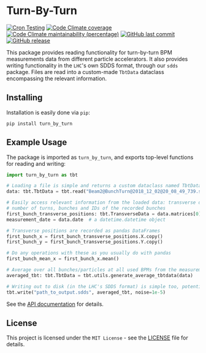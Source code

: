 # Turn-By-Turn

[![Cron Testing](https://github.com/pylhc/turn_by_turn/workflows/Cron%20Testing/badge.svg)](https://github.com/pylhc/turn_by_turn/actions?query=workflow%3A%22Cron+Testing%22)
[![Code Climate coverage](https://img.shields.io/codeclimate/coverage/pylhc/turn_by_turn.svg?style=popout)](https://codeclimate.com/github/pylhc/turn_by_turn)
[![Code Climate maintainability (percentage)](https://img.shields.io/codeclimate/maintainability-percentage/pylhc/turn_by_turn.svg?style=popout)](https://codeclimate.com/github/pylhc/turn_by_turn)
[![GitHub last commit](https://img.shields.io/github/last-commit/pylhc/turn_by_turn.svg?style=popout)](https://github.com/pylhc/turn_by_turn/)
[![GitHub release](https://img.shields.io/github/release/pylhc/turn_by_turn.svg?style=popout)](https://github.com/pylhc/turn_by_turn/)

[comment]: <> (TODO: uncomment below once we give turn_by_turn its zenodo releases)
[comment]: <> ([![DOI]&#40;https://zenodo.org/badge/DOI/10.5281/zenodo.5070986.svg&#41;]&#40;https://doi.org/10.5281/zenodo.5070986&#41;)

This package provides reading functionality for turn-by-turn BPM measurements data from different particle accelerators.
It also provides writing functionality in the `LHC`'s own SDDS format, through our `sdds` package.
Files are read into a custom-made `TbtData` dataclass encompassing the relevant information.

## Installing

Installation is easily done via `pip`:
```
pip install turn_by_turn
```

## Example Usage

 The package is imported as `turn_by_turn`, and exports top-level functions for reading and writing:
```python
import turn_by_turn as tbt

# Loading a file is simple and returns a custom dataclass named TbtData
data: tbt.TbtData = tbt.read("Beam2@BunchTurn@2018_12_02@20_08_49_739.sdds", datatype="lhc")

# Easily access relevant information from the loaded data: transverse data, measurement date, 
# number of turns, bunches and IDs of the recorded bunches
first_bunch_transverse_positions: tbt.TransverseData = data.matrices[0]
measurement_date = data.date  # a datetime.datetime object

# Transverse positions are recorded as pandas DataFrames
first_bunch_x = first_bunch_transverse_positions.X.copy()
first_bunch_y = first_bunch_transverse_positions.Y.copy()

# Do any operations with these as you usually do with pandas
first_bunch_mean_x = first_bunch_x.mean()

# Average over all bunches/particles at all used BPMs from the measurement
averaged_tbt: tbt.TbtData = tbt.utils.generate_average_tbtdata(data)

# Writing out to disk (in the LHC's SDDS format) is simple too, potentially with added noise
tbt.write("path_to_output.sdds", averaged_tbt, noise=1e-5)
```

See the [API documentation](https://pylhc.github.io/turn_by_turn/) for details.

## License

This project is licensed under the `MIT License` - see the [LICENSE](LICENSE) file for details.
